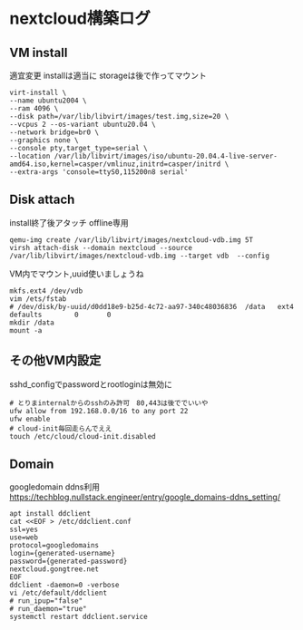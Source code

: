 # nextcloud構築ログ


## VM install

適宜変更
installは適当に
storageは後で作ってマウント
```
virt-install \
--name ubuntu2004 \
--ram 4096 \
--disk path=/var/lib/libvirt/images/test.img,size=20 \
--vcpus 2 --os-variant ubuntu20.04 \
--network bridge=br0 \
--graphics none \
--console pty,target_type=serial \
--location /var/lib/libvirt/images/iso/ubuntu-20.04.4-live-server-amd64.iso,kernel=casper/vmlinuz,initrd=casper/initrd \
--extra-args 'console=ttyS0,115200n8 serial'
```
## Disk attach

install終了後アタッチ
offline専用
```
qemu-img create /var/lib/libvirt/images/nextcloud-vdb.img 5T
virsh attach-disk --domain nextcloud --source /var/lib/libvirt/images/nextcloud-vdb.img --target vdb  --config
```
VM内でマウント,uuid使いましょうね
```
mkfs.ext4 /dev/vdb
vim /ets/fstab
# /dev/disk/by-uuid/d0dd18e9-b25d-4c72-aa97-340c48036836  /data   ext4    defaults        0       0
mkdir /data
mount -a
```

## その他VM内設定

sshd_configでpasswordとrootloginは無効に
```
# とりまinternalからのsshのみ許可　80,443は後ででいいや
ufw allow from 192.168.0.0/16 to any port 22
ufw enable
# cloud-init毎回走らんでええ
touch /etc/cloud/cloud-init.disabled
```

## Domain

googledomain ddns利用
https://techblog.nullstack.engineer/entry/google_domains-ddns_setting/
```
apt install ddclient
cat <<EOF > /etc/ddclient.conf
ssl=yes
use=web
protocol=googledomains
login={generated-username}
password={generated-password}
nextcloud.gongtree.net
EOF
ddclient -daemon=0 -verbose
vi /etc/default/ddclient
# run_ipup="false"
# run_daemon="true"
systemctl restart ddclient.service
```
